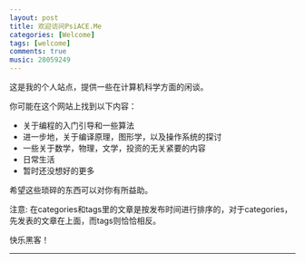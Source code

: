 ```yaml
---
layout: post
title: 欢迎访问PsiACE.Me
categories: [Welcome]
tags: [welcome]
comments: true
music: 28059249
---
```


这是我的个人站点，提供一些在计算机科学方面的闲谈。

你可能在这个网站上找到以下内容：
- 关于编程的入门引导和一些算法
- 进一步地，关于编译原理，图形学，以及操作系统的探讨
- 一些关于数学，物理，文学，投资的无关紧要的内容
- 日常生活
- 暂时还没想好的更多

希望这些琐碎的东西可以对你有所益助。

注意: 在categories和tags里的文章是按发布时间进行排序的，对于categories，先发表的文章在上面，而tags则恰恰相反。

快乐黑客！

---
